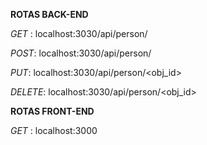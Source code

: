 **ROTAS BACK-END**

*GET* : localhost:3030/api/person/<Qnt>

*POST*: localhost:3030/api/person/

*PUT*: localhost:3030/api/person/<obj_id>

*DELETE*: localhost:3030/api/person/<obj_id>

**ROTAS FRONT-END**

*GET* : localhost:3000<Qnt>
